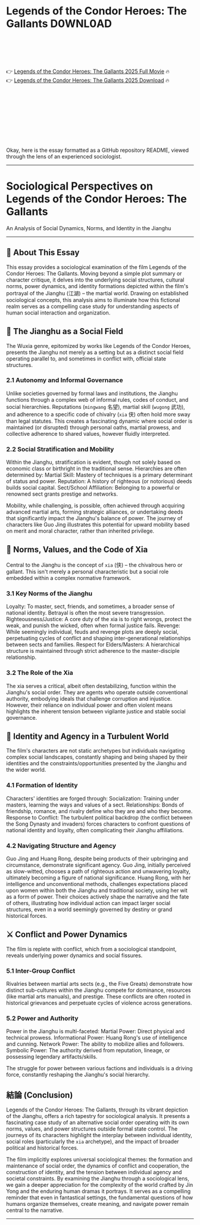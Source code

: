 # Legends of the Condor Heroes: The Gallants D0WNL0AD

<br><br><br><br>


👉 <a href="https://Mohamed-treadlanglicom1972.github.io/ujxwbrzkrp/">Legends of the Condor Heroes: The Gallants 2025 Full Movie</a> 🔥
<br>
👉 <a href="https://Mohamed-treadlanglicom1972.github.io/ujxwbrzkrp/">Legends of the Condor Heroes: The Gallants 2025 Download</a> 🔥


<br><br><br><br><br><br><br><br>


Okay, here is the essay formatted as a GitHub repository README, viewed through the lens of an experienced sociologist.

---


# Sociological Perspectives on Legends of the Condor Heroes: The Gallants

An Analysis of Social Dynamics, Norms, and Identity in the Jianghu

---

## 📘 About This Essay

This essay provides a sociological examination of the film Legends of the Condor Heroes: The Gallants. Moving beyond a simple plot summary or character critique, it delves into the underlying social structures, cultural norms, power dynamics, and identity formations depicted within the film's portrayal of the Jianghu (江湖) – the martial world. Drawing on established sociological concepts, this analysis aims to illuminate how this fictional realm serves as a compelling case study for understanding aspects of human social interaction and organization.

## 👥 The Jianghu as a Social Field

The Wuxia genre, epitomized by works like Legends of the Condor Heroes, presents the Jianghu not merely as a setting but as a distinct social field operating parallel to, and sometimes in conflict with, official state structures.

### 2.1 Autonomy and Informal Governance

Unlike societies governed by formal laws and institutions, the Jianghu functions through a complex web of informal rules, codes of conduct, and social hierarchies. Reputations (`mingwang` 名望), martial skill (`wugong` 武功), and adherence to a specific code of chivalry (`xia` 侠) often hold more sway than legal statutes. This creates a fascinating dynamic where social order is maintained (or disrupted) through personal oaths, martial prowess, and collective adherence to shared values, however fluidly interpreted.

### 2.2 Social Stratification and Mobility

Within the Jianghu, stratification is evident, though not solely based on economic class or birthright in the traditional sense. Hierarchies are often determined by:
   Martial Skill: Mastery of techniques is a primary determinant of status and power.
   Reputation: A history of righteous (or notorious) deeds builds social capital.
   Sect/School Affiliation: Belonging to a powerful or renowned sect grants prestige and networks.

Mobility, while challenging, is possible, often achieved through acquiring advanced martial arts, forming strategic alliances, or undertaking deeds that significantly impact the Jianghu's balance of power. The journey of characters like Guo Jing illustrates this potential for upward mobility based on merit and moral character, rather than inherited privilege.

## 🤝 Norms, Values, and the Code of Xia

Central to the Jianghu is the concept of `xia` (侠) – the chivalrous hero or gallant. This isn't merely a personal characteristic but a social role embedded within a complex normative framework.

### 3.1 Key Norms of the Jianghu

   Loyalty: To master, sect, friends, and sometimes, a broader sense of national identity. Betrayal is often the most severe transgression.
   Righteousness/Justice: A core duty of the xia is to right wrongs, protect the weak, and punish the wicked, often when formal justice fails.
   Revenge: While seemingly individual, feuds and revenge plots are deeply social, perpetuating cycles of conflict and shaping inter-generational relationships between sects and families.
   Respect for Elders/Masters: A hierarchical structure is maintained through strict adherence to the master-disciple relationship.

### 3.2 The Role of the Xia

The xia serves a critical, albeit often destabilizing, function within the Jianghu's social order. They are agents who operate outside conventional authority, embodying ideals that challenge corruption and injustice. However, their reliance on individual power and often violent means highlights the inherent tension between vigilante justice and stable social governance.

## 🧍 Identity and Agency in a Turbulent World

The film's characters are not static archetypes but individuals navigating complex social landscapes, constantly shaping and being shaped by their identities and the constraints/opportunities presented by the Jianghu and the wider world.

### 4.1 Formation of Identity

Characters' identities are forged through:
   Socialization: Training under masters, learning the ways and values of a sect.
   Relationships: Bonds of friendship, romance, and rivalry define who they are and who they become.
   Response to Conflict: The turbulent political backdrop (the conflict between the Song Dynasty and invaders) forces characters to confront questions of national identity and loyalty, often complicating their Jianghu affiliations.

### 4.2 Navigating Structure and Agency

Guo Jing and Huang Rong, despite being products of their upbringing and circumstance, demonstrate significant agency. Guo Jing, initially perceived as slow-witted, chooses a path of righteous action and unwavering loyalty, ultimately becoming a figure of national significance. Huang Rong, with her intelligence and unconventional methods, challenges expectations placed upon women within both the Jianghu and traditional society, using her wit as a form of power. Their choices actively shape the narrative and the fate of others, illustrating how individual action can impact larger social structures, even in a world seemingly governed by destiny or grand historical forces.

## ⚔️ Conflict and Power Dynamics

The film is replete with conflict, which from a sociological standpoint, reveals underlying power dynamics and social fissures.

### 5.1 Inter-Group Conflict

Rivalries between martial arts sects (e.g., the Five Greats) demonstrate how distinct sub-cultures within the Jianghu compete for dominance, resources (like martial arts manuals), and prestige. These conflicts are often rooted in historical grievances and perpetuate cycles of violence across generations.

### 5.2 Power and Authority

Power in the Jianghu is multi-faceted:
   Martial Power: Direct physical and technical prowess.
   Informational Power: Huang Rong's use of intelligence and cunning.
   Network Power: The ability to mobilize allies and followers.
   Symbolic Power: The authority derived from reputation, lineage, or possessing legendary artifacts/skills.

The struggle for power between various factions and individuals is a driving force, constantly reshaping the Jianghu's social hierarchy.

## 結論 (Conclusion)

Legends of the Condor Heroes: The Gallants, through its vibrant depiction of the Jianghu, offers a rich tapestry for sociological analysis. It presents a fascinating case study of an alternative social order operating with its own norms, values, and power structures outside formal state control. The journeys of its characters highlight the interplay between individual identity, social roles (particularly the `xia` archetype), and the impact of broader political and historical forces.

The film implicitly explores universal sociological themes: the formation and maintenance of social order, the dynamics of conflict and cooperation, the construction of identity, and the tension between individual agency and societal constraints. By examining the Jianghu through a sociological lens, we gain a deeper appreciation for the complexity of the world crafted by Jin Yong and the enduring human dramas it portrays. It serves as a compelling reminder that even in fantastical settings, the fundamental questions of how humans organize themselves, create meaning, and navigate power remain central to the narrative.


---

